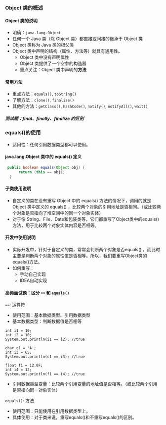 ### Object 类的概述

#### Object 类的说明

* 明确：`java.lang.Object`
* 任何一个 Java 类（除 Object 类）都直接或间接的继承于 Object 类
* Object 类称为 Java 类的根父类
* Object 类中声明的结构（属性、方法等）就具有通用性。
    * Object 类中没有声明属性
    * Object 类提供了一个空参的构造器
    * 重点关注：Object 类中声明的**方法**

#### 常用方法

* 重点方法：`equals()`, `toString()`
* 了解方法：`clone()`, `finalize()`
* 其他的方法：`getClass()`, `hashCode()`, `notify()`, `notifyAll()`, `wait()`

##### 面试题：final、finally、finalize 的区别

### equals()的使用

* 适用性：任何引用数据类型都可以使用。

#### java.lang.Object 类中的 equals() 定义

```java
 public boolean equals(Object obj) {
      return (this == obj);
  }
```

#### 子类使用说明

* 自定义的类在没有重写 Object 中的 equals() 方法的情况下，调用的就是 Object 类中定义的 equals()
  ，比较两个对象的引用地址是否相同。（或比较两个对象是否指向了堆空间中的同一个对象实体）
* 对于像 String、File、Date和包装类等，它们都重写了Object类中的equals()方法，用于比较两个对象实体内容是否相等。

#### 开发中使用说明

* 实际开发中，针对于自定义的类，常常会判断两个对象是否equals()
  ，而此时主要是判断两个对象的属性值是否相等。所以，我们要重写Object类的equals()方法。
* 如何重写：
    * 手动自己实现
    * IDEA自动实现

#### 高频面试题：区分 `==` 和 `equals()`

`==`: 运算符

* 使用范围：基本数据类型、引用数据类型
* 基本数据类型：判断数据值是否相等

```
int i1 = 10;
int i2 = 10;
System.out.println(i1 == i2); //true

char c1 = 'A';
int i3 = 65;
System.out.println(c1 == i3); //true

float f1 = 12.0F;
int i4 = 12;
System.out.println(f1 == i4); //true
```

* 引用数据类型变量：比较两个引用变量的地址值是否相等。（或比较两个引用是否指向同一对象实体）

`equals()`: 方法

* 使用范围：只能使用在引用数据类型上。
* 具体使用：对于类来说，重写equals()和不重写equals()的区别。














